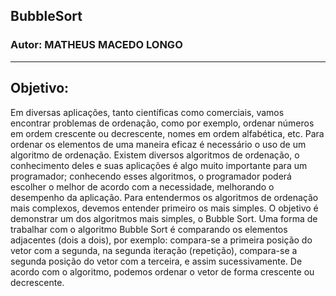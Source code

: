 ## BubbleSort
### Autor: MATHEUS MACEDO LONGO
***************
## Objetivo:
Em diversas aplicações, tanto científicas como comerciais, vamos encontrar problemas de ordenação, como por exemplo, ordenar números em ordem crescente ou decrescente, nomes em ordem alfabética, etc. Para ordenar os elementos de uma maneira eficaz é necessário o uso de um algoritmo de ordenação. Existem diversos algoritmos de ordenação, o conhecimento deles e suas aplicações é algo muito importante para um programador; conhecendo esses algoritmos, o programador poderá escolher o melhor de acordo com a necessidade, melhorando o desempenho da aplicação.
Para entendermos os algoritmos de ordenação mais complexos, devemos entender primeiro os mais simples.
O objetivo é demonstrar um dos algoritmos mais simples, o Bubble Sort. Uma forma de trabalhar com o algoritmo Bubble Sort é comparando os elementos adjacentes (dois a dois), por exemplo: compara-se a primeira posição do vetor com a segunda, na segunda iteração (repetição), compara-se a segunda posição do vetor com a terceira, e assim sucessivamente. De acordo com o algoritmo, podemos ordenar o vetor de forma crescente ou decrescente.